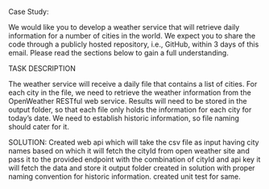 Case Study:

We would like you to develop a weather service that will retrieve daily information for a number of cities in the world. We expect you to share the code through a publicly hosted repository, i.e., GitHub, within 3 days of this email. Please read the sections below to gain a full understanding.

 

TASK DESCRIPTION

The weather service will receive a daily file that contains a list of cities. For each city in the file, we need to retrieve the weather information from the OpenWeather RESTful web service. Results will need to be stored in the output folder, so that each file only holds the information for each city for today’s date. We need to establish historic information, so file naming should cater for it.


SOLUTION:
Created web api which will take the csv file as input having city names based on which it will fetch the cityId from open weather site and pass it to the provided endpoint with the combination of cityId and api key it will fetch the data and store it output folder created in solution with proper naming convention for historic information. created unit test for same.
